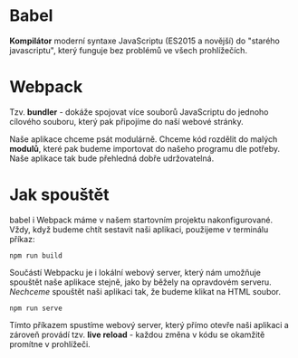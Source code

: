 # Babel

**Kompilátor** moderní syntaxe JavaScriptu (ES2015 a novější) do "starého javascriptu", který funguje bez problémů ve všech prohlížečích.

# Webpack

Tzv. **bundler** - dokáže spojovat více souborů JavaScriptu do jednoho cílového souboru, který pak připojíme do naší webové stránky.

Naše aplikace chceme psát modulárně. Chceme kód rozdělit do malých **modulů**, které pak budeme importovat do našeho programu dle potřeby. Naše aplikace tak bude přehledná dobře udržovatelná.

# Jak spouštět

babel i Webpack máme v našem startovním projektu nakonfigurované. Vždy, když budeme chtít sestavit naši aplikaci, použijeme v terminálu příkaz:

`npm run build`

Součástí Webpacku je i lokální webový server, který nám umožňuje spouštět naše aplikace stejně, jako by běžely na opravdovém serveru. *Nechceme* spouštět naši aplikaci tak, že budeme klikat na HTML soubor.

`npm run serve`

Tímto příkazem spustíme webový server, který přímo otevře naši aplikaci a zároveň provádí tzv. **live reload** - každou změna v kódu se okamžitě promítne v prohlížeči.
